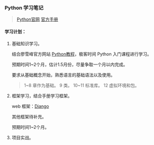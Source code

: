 ### Python 学习笔记

>[Python官网](https://www.python.org/)
>[官方手册](https://docs.python.org/zh-cn/3/)

#### 学习计划：

1. 基础知识学习。

    结合廖雪峰官方网站 [Python教程](https://www.liaoxuefeng.com/wiki/1016959663602400)，极客时间 Python 入门课程进行学习。

    预期时间1~2个月，估计1.5月份，尽量争取一个月以内完成。

    要求从基础概念开始，熟悉语言的基础语法以及使用。

    >1~8 章作为基础。
    >9 类。
    >10~11 标准库。
    >12 虚拟环境和包。

2. 框架学习，结合手册学习框架。

    web 框架：[Django](https://www.djangoproject.com/)

    其他框架待补充。

    预期时间1~2个月。

3. 项目实战。
